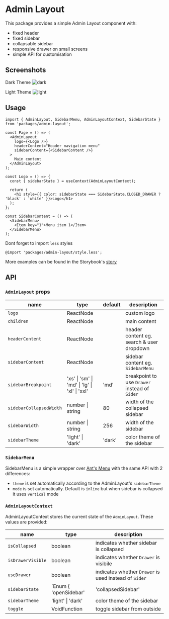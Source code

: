 # Admin Layout

This package provides a simple Admin Layout component with:

- fixed header
- fixed sidebar
- collapsable sidebar
- responsive drawer on small screens
- simple API for customisation

## Screenshots

Dark Theme
![dark](https://user-images.githubusercontent.com/1591293/62430524-f68ed080-b71d-11e9-8f88-b63cb1c147ca.png)

Light Theme
![light](https://user-images.githubusercontent.com/1591293/62430518-d3fcb780-b71d-11e9-9c7a-51f74253d0b3.png)

## Usage

```tsx
import { AdminLayout, SidebarMenu, AdminLayoutContext, SidebarState } from 'packages/admin-layout';

const Page = () => (
  <AdminLayout
    logo={<Logo />}
    headerContent="Header navigation menu"
    sidebarContent={<SidebarContent />}
  >
    Main content
  </AdminLayout>
);

const Logo = () => {
  const { sidebarState } = useContext(AdminLayoutContext);

  return (
    <h1 style={{ color: sidebarState === SidebarState.CLOSED_DRAWER ? 'black' : 'white' }}>Logo</h1>
  );
};

const SidebarContent = () => (
  <SidebarMenu>
    <Item key="1">Menu item 1</Item>
  </SidebarMenu>
);
```

Dont forget to import `less` styles

```less
@import 'packages/admin-layout/style.less';
```

More examples can be found in the Storybook's [story](story.tsx)

## API

### `AdminLayout` props

| name                    | type                                          | default | description                                   |
| ----------------------- | --------------------------------------------- | ------- | --------------------------------------------- |
| `logo`                  | ReactNode                                     |         | custom logo                                   |
| `children`              | ReactNode                                     |         | main content                                  |
| `headerContent`         | ReactNode                                     |         | header content eg. search & user dropdown     |
| `sidebarContent`        | ReactNode                                     |         | sidebar content eg. `SidebarMenu`             |
| `sidebarBreakpoint`     | 'xs' \| 'sm' \| 'md' \| 'lg' \| 'xl' \| 'xxl' | 'md'    | breakpoint to use `Drawer` instead of `Sider` |
| `sidebarCollapsedWidth` | number \| string                              | 80      | width of the collapsed sidebar                |
| `sidebarWidth`          | number \| string                              | 256     | width of the sidebar                          |
| `sidebarTheme`          | 'light' \| 'dark'                             | 'dark'  | color theme of the sidebar                    |

### `SidebarMenu`

SidebarMenu is a simple wrapper over [Ant's Menu](https://ant.design/components/menu/) with the same API with 2 differences:

- `theme` is set automatically according to the AdminLayout's `sidebarTheme`
- `mode` is set automatically. Default is `inline` but when sidebar is collapsed it uses `vertical` mode

### `AdminLayoutContext`

AdminLayoutContext stores the current state of the `AdminLayout`. These values are provided:

| name              | type                                                                                                                                              | description                                           |
| ----------------- | ------------------------------------------------------------------------------------------------------------------------------------------------- | ----------------------------------------------------- |
| `isCollapsed`     | boolean                                                                                                                                           | indicates whether sidebar is collapsed                |
| `isDrawerVisible` | boolean                                                                                                                                           | indicates whether `Drawer` is visibile                |
| `useDrawer`       | boolean                                                                                                                                           | indicates whether `Drawer` is used instead of `Sider` |
| `sidebarState`    | `Enum { 'openSidebar' | 'collapsedSidebar' | 'openDrawer' | 'closedDrawer'` }` | based on previous 3 values, indicates one of 4 states of sidebar |
| `sidebarTheme`    | 'light' \| 'dark'                                                                                                                                 | color theme of the sidebar                            |
| `toggle`          | VoidFunction                                                                                                                                      | toggle sidebar from outside                           |
